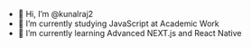 - 👋 Hi, I’m @kunalraj2
- 👀  I’m currently studying JavaScript at Academic Work
- 🌱 I’m currently learning Advanced NEXT.js and React Native

<!---
kunalraj2/kunalraj2 is a ✨ special ✨ repository because its `README.md` (this file) appears on your GitHub profile.
You can click the Preview link to take a look at your changes.
--->
